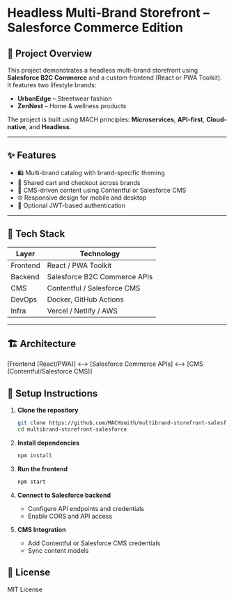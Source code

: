# Headless Multi-Brand Storefront – Salesforce Commerce Edition

## 🧾 Project Overview
This project demonstrates a headless multi-brand storefront using **Salesforce B2C Commerce** and a custom frontend (React or PWA Toolkit). It features two lifestyle brands:
- **UrbanEdge** – Streetwear fashion
- **ZenNest** – Home & wellness products

The project is built using MACH principles: **Microservices**, **API-first**, **Cloud-native**, and **Headless**.

---

## ✨ Features
- 🛍️ Multi-brand catalog with brand-specific theming
- 🛒 Shared cart and checkout across brands
- 🧠 CMS-driven content using Contentful or Salesforce CMS
- 🌐 Responsive design for mobile and desktop
- 🔐 Optional JWT-based authentication

---

## 🧰 Tech Stack

| Layer       | Technology                  |
|-------------|------------------------------|
| Frontend    | React / PWA Toolkit          |
| Backend     | Salesforce B2C Commerce APIs |
| CMS         | Contentful / Salesforce CMS  |
| DevOps      | Docker, GitHub Actions       |
| Infra       | Vercel / Netlify / AWS       |

---

## 🏗️ Architecture
[Frontend (React/PWA)] <--> [Salesforce Commerce APIs] <--> [CMS (Contentful/Salesforce CMS)]
## 🚀 Setup Instructions

1. **Clone the repository**
   ```bash
   git clone https://github.com/MACHsmith/multibrand-storefront-salesforce.git
   cd multibrand-storefront-salesforce
   
2. **Install dependencies**
   ```bash
   npm install

4. **Run the frontend**
   ```bash
   npm start

6. **Connect to Salesforce backend**
   - Configure API endpoints and credentials
   - Enable CORS and API access
     
7. **CMS Integration**
   - Add Contentful or Salesforce CMS credentials
   - Sync content models

## 📄 License
MIT License
